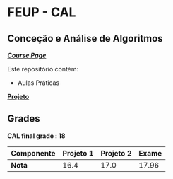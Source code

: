 # FEUP - CAL

## Conceção e Análise de Algoritmos


[***Course Page***](https://sigarra.up.pt/feup/pt/ucurr_geral.ficha_uc_view?pv_ocorrencia_id=436441)

Este repositório contém:
- Aulas Práticas

[**Projeto**](https://github.com/Ca-moes/MeatWagons)

## Grades

**CAL final grade : 18**

| Componente | Projeto 1 | Projeto 2 | Exame |
| --- | --- | --- | --- |
| **Nota** | 16.4 | 17.0 | 17.96 |
